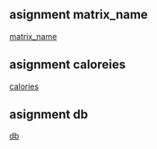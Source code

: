## asignment matrix_name
[matrix_name](matrix_name)
## asignment caloreies
[calories](calories)
## asignment db
[db](db)
